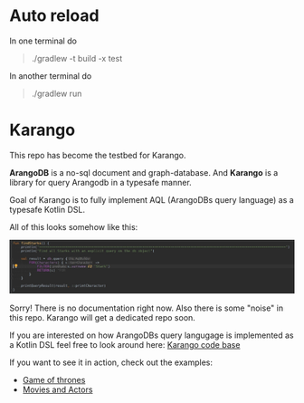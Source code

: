 # Auto reload

In one terminal do

> ./gradlew -t build -x test

In another terminal do

> ./gradlew run 

# Karango

This repo has become the testbed for Karango. 

**ArangoDB** is a no-sql document and graph-database.
And **Karango** is a library for query Arangodb in a typesafe manner.

Goal of Karango is to fully implement AQL (ArangoDBs query language) as a typesafe Kotlin DSL.

All of this looks somehow like this:

!["Karango first look"](./karango/docs/karango-first-look-01.jpg "Karango first look")



Sorry! There is no documentation right now. Also there is some "noise" in this repo. Karango will get a dedicated repo soon.

If you are interested on how ArangoDBs query langugage is implemented as a Kotlin DSL feel free to look around here:
[Karango code base](./karango)

If you want to see it in action, check out the examples:
- [Game of thrones](./src/karango/examples/game_of_thrones)
- [Movies and Actors](./src/karango/examples/movies_and_actors)
